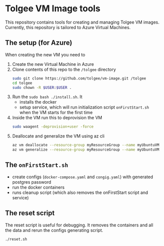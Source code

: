 # Tolgee VM Image tools

This repository contains tools for creating and managing Tolgee VM images.
Currently, this repository is tailored to Azure Virtual Machines.

## The setup (for Azure)
When creating the new VM you need to
1. Create the new Virtual Machine in Azure
2. Clone contents of this repo to the `/tolgee` directory
   ```bash 
   sudo git clone https://github.com/tolgee/vm-image.git /tolgee
   cd tolgee
   sudo chown -R $USER:$USER .
   ```
3. Run the `sudo bash ./install.sh`. It
   - installs the docker
   - setup service, which will run initialization script `onFirstStart.sh` when the VM starts for the first time
4. Inside the VM run this to deprovision the VM
   ```bash
   sudo waagent -deprovision+user -force
   ```
5. Deallocate and generalize the VM using az cli
   ```bash
   az vm deallocate --resource-group myResourceGroup --name myUbuntuVMNoTrustedLaunch
   az vm generalize --resource-group myResourceGroup --name myUbuntuVMNoTrustedLaunch
   ```

## The `onFirstStart.sh` 
- create configs (`docker-compose.yaml` and `congig.yaml`) with generated postgres password
- run the docker containers
- runs cleanup script (which also removes the onFirstStart script and service)

## The reset script

The reset script is useful for debugging. It removes the containers and all the data and rerun the configs generating
script.

```bash
./reset.sh
```

